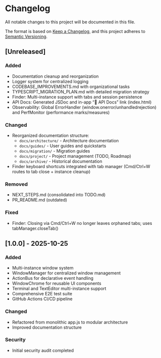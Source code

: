 # Changelog

All notable changes to this project will be documented in this file.

The format is based on [Keep a Changelog](https://keepachangelog.com/en/1.0.0/),
and this project adheres to [Semantic Versioning](https://semver.org/spec/v2.0.0.html).

## [Unreleased]

### Added
- Documentation cleanup and reorganization
- Logger system for centralized logging
- CODEBASE_IMPROVEMENTS.md with organizational tasks
- TYPESCRIPT_MIGRATION_PLAN.md with detailed migration strategy
- Finder: Multi-instance support with tabs and session persistence
- API Docs: Generated JSDoc and in-app “📖 API Docs” link (index.html)
- Observability: Global ErrorHandler (window.onerror/unhandledrejection) and PerfMonitor (performance marks/measures)

### Changed
- Reorganized documentation structure:
  - `docs/architecture/` - Architecture documentation
  - `docs/guides/` - User guides and quickstarts
  - `docs/migration/` - Migration guides
  - `docs/project/` - Project management (TODO, Roadmap)
  - `docs/archive/` - Historical documentation
- Finder keyboard shortcuts integrated with tab manager (Cmd/Ctrl+W routes to tab close + instance cleanup)

### Removed
- NEXT_STEPS.md (consolidated into TODO.md)
- PR_README.md (outdated)

### Fixed
- Finder: Closing via Cmd/Ctrl+W no longer leaves orphaned tabs; uses tabManager.closeTab()

## [1.0.0] - 2025-10-25

### Added
- Multi-instance window system
- WindowManager for centralized window management
- ActionBus for declarative event handling
- WindowChrome for reusable UI components
- Terminal and TextEditor multi-instance support
- Comprehensive E2E test suite
- GitHub Actions CI/CD pipeline

### Changed
- Refactored from monolithic app.js to modular architecture
- Improved documentation structure

### Security
- Initial security audit completed
